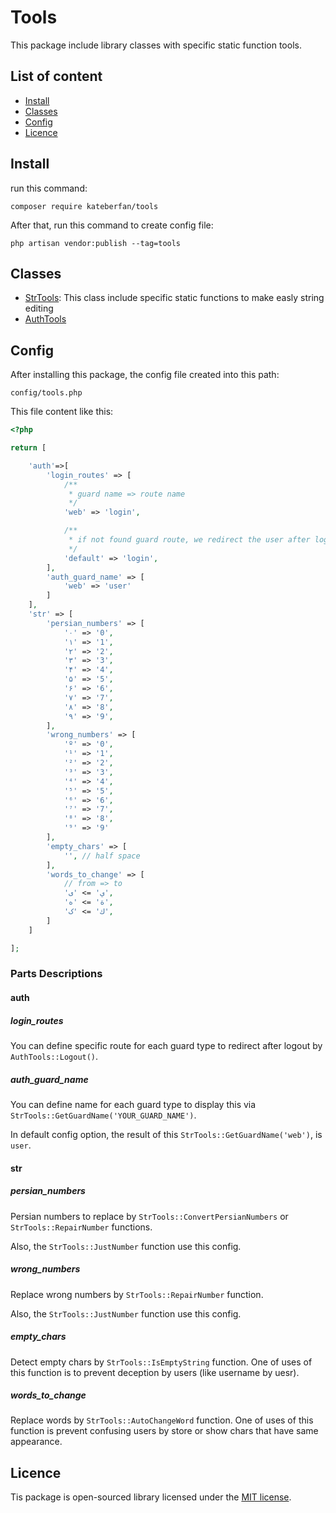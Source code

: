
# Tools
This package include library classes with specific static function tools.
## List of content


- [Install](#install)
- [Classes](#classes)
- [Config](#config)
- [Licence](#licence)

## Install
run this command:
```shell
composer require kateberfan/tools
```
After that, run this command to create config file:
```shell
php artisan vendor:publish --tag=tools
```
## Classes

- [StrTools][link-str]: This class include specific static functions to make easly string editing
- [AuthTools][link-auth]

## Config
After installing this package, the config file created into this path:
```
config/tools.php
```
This file content like this:
```php
<?php

return [

    'auth'=>[
        'login_routes' => [
            /**
             * guard name => route name
             */
            'web' => 'login',

            /**
             * if not found guard route, we redirect the user after logout to this route name
             */
            'default' => 'login',
        ],
        'auth_guard_name' => [
            'web' => 'user'
        ]
    ],
    'str' => [
        'persian_numbers' => [
            '۰' => '0',
            '۱' => '1',
            '۲' => '2',
            '۳' => '3',
            '۴' => '4',
            '۵' => '5',
            '۶' => '6',
            '۷' => '7',
            '۸' => '8',
            '۹' => '9',
        ],
        'wrong_numbers' => [
            'º' => '0',
            '¹' => '1',
            '²' => '2',
            '³' => '3',
            '⁴' => '4',
            '⁵' => '5',
            '⁶' => '6',
            '⁷' => '7',
            '⁸' => '8',
            '⁹' => '9'
        ],
        'empty_chars' => [
            '‌', // half space
        ],
        'words_to_change' => [
            // from => to
            'ي' => 'ی',
            'ة' => 'ه',
            'ك' => 'ک',
        ]
    ]

];

```
### Parts Descriptions
#### auth
##### login_routes
You can define specific route for each guard type to redirect after logout by `AuthTools::Logout()`.
##### auth_guard_name
You can define name for each guard type to display this via `StrTools::GetGuardName('YOUR_GUARD_NAME')`.

In default config option, the result of this `StrTools::GetGuardName('web')`, is `user`.
#### str
##### persian_numbers
Persian numbers to replace by `StrTools::ConvertPersianNumbers` or `StrTools::RepairNumber` functions.

Also, the `StrTools::JustNumber` function use this config.
##### wrong_numbers
Replace wrong numbers by `StrTools::RepairNumber` function.

Also, the `StrTools::JustNumber` function use this config.
##### empty_chars
Detect empty chars by `StrTools::IsEmptyString` function. One of uses of this function is to prevent deception by users (like username by uesr).
##### words_to_change
Replace words by `StrTools::AutoChangeWord` function. One of uses of this function is prevent confusing users by store or show chars that have same appearance.
## Licence
Tis package is open-sourced library licensed under the [MIT license][link-mit].

[link-mit]: https://opensource.org/licenses/MIT

[link-str]: README-STR.md
[link-auth]: README-AUTH.md
